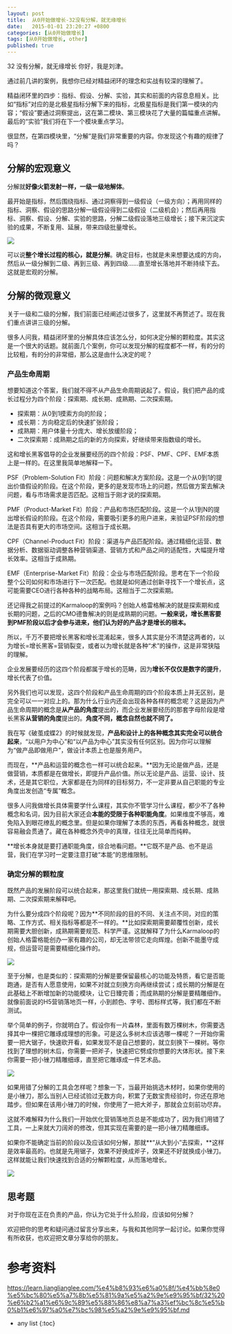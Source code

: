 ```yaml
---
layout: post
title:  从0开始做增长-32没有分解，就无缘增长
date:   2015-01-01 23:20:27 +0800
categories: [从0开始做增长]
tags: [从0开始做增长, other]
published: true
---
```




32 没有分解，就无缘增长
你好，我是刘津。

通过前几讲的案例，我想你已经对精益闭环的理念和实战有较深的理解了。

精益闭环里的四步：指标、假设、分解、实验，其实和前面的内容息息相关。比如“指标”对应的是北极星指标分解下来的指标，北极星指标是我们第一模块的内容；“假设”要通过洞察提出，这在第二模块、第三模块花了大量的篇幅重点讲解。最后的“实验”我们将在下一个模块重点学习。

很显然，在第四模块里，“分解”是我们非常重要的内容。你发现这个有趣的规律了吗？

## 分解的宏观意义

分解就**好像火箭发射一样，一级一级地解体**。

最开始是指标，然后围绕指标、通过洞察得到一级假设（一级方向）；再用同样的指标、洞察、假设的思路分解一级假设得到二级假设（二级机会）；然后再用指标、洞察、假设、分解、实验的思路，分解二级假设落地三级增长；接下来沉淀实验的成果，不断复用、延展，带来四级批量增长。

![](https://learn.lianglianglee.com/%e4%b8%93%e6%a0%8f/%e4%bb%8e0%e5%bc%80%e5%a7%8b%e5%81%9a%e5%a2%9e%e9%95%bf/assets/cb379a34acf34f49b6cf3570e02e80da.jpg)

可以说**整个增长过程的核心，就是分解**。确定目标，也就是未来想要达成的方向，然后从一级分解到二级、再到三级、再到四级……直至增长落地并不断持续下去。这就是宏观的分解。

## 分解的微观意义

关于一级和二级的分解，我们前面已经阐述过很多了，这里就不再赘述了。现在我们重点讲讲三级的分解。

很多人问我，精益闭环里的分解具体应该怎么分，如何决定分解的颗粒度。其实这是一个很大的话题。就前面几个案例，你可以发现分解的程度都不一样，有的分的比较粗，有的分的非常细，那么这是由什么决定的呢？

### 产品生命周期

想要知道这个答案，我们就不得不从产品生命周期说起了。假设，我们把产品的成长过程分为四个阶段：探索期、成长期、成熟期、二次探索期。

* 探索期：从0到1摸索方向的阶段；
* 成长期：方向稳定后的快速扩张阶段；
* 成熟期：用户体量十分庞大、增长放缓阶段；
* 二次探索期：成熟期之后的新的方向探索，好继续带来指数级的增长。

这和增长黑客倡导的企业发展要经历的四个阶段：PSF、PMF、CPF、EMF本质上是一样的。在这里我简单地解释一下。

PSF（Problem-Solution Fit）阶段：问题和解决方案阶段。这是一个从0到1的提出价值假设的阶段。在这个阶段，更多的是发现市场上的问题，然后做方案去解决问题，看与市场需求是否匹配。这相当于刚才说的探索期。

PMF（Product-Market Fit）阶段：产品和市场匹配阶段。这是一个从1到N的提出增长假设的阶段。在这个阶段，需要吸引更多的用户进来，来验证PSF阶段的想法是否具有更大的市场空间。这相当于成长期。

CPF（Channel-Product Fit）阶段：渠道与产品匹配阶段。通过精细化运营、数据分析、数据驱动调整各种营销渠道、营销方式和产品之间的适配性，大幅提升增长效率。这相当于成熟期。

EMF（Enterprise-Market Fit）阶段：企业与市场匹配阶段。思考在下一个阶段整个公司如何和市场进行下一次匹配。也就是如何通过创新寻找下一个增长点，这可能需要CEO进行各种各种的战略布局。这相当于二次探索期。

还记得我之前提过的Karmaloop的案例吗？创始人格雷格解决的就是探索期和成长期的问题，之后的CMO德鲁解决的则是成熟期的问题。**一般来说，增长黑客要到PMF阶段以后才会参与进来，他们认为好的产品才是增长的根本。**

所以，千万不要把增长黑客和增长混淆起来，很多人其实是分不清楚这两者的，以为增长=增长黑客=营销裂变，或者以为增长就是各种“术”的操作，这是非常狭隘的理解。

企业发展要经历的这四个阶段都属于增长的范畴，因为**增长不仅仅是数字的提升**，增长代表了价值。

另外我们也可以发现，这四个阶段和产品生命周期的四个阶段本质上并无区别，是完全可以一一对应上的。那为什么行业内还会出现各种各样的概念呢？这是因为产品生命周期的概念是**从产品的角度**提出的，而企业发展要经历的那套字母阶段是增长黑客**从营销的角度**提出的。**角度不同，概念自然也就不同了。**

我在写《破茧成蝶2》的时候就发现，**产品和设计上的各种概念其实完全可以统合起来**，“以用户为中心”和“以产品为中心”其实没有任何区别。因为你可以理解为“做产品即做用户”，做设计本质上也是服务用户。

而现在，**产品和运营的概念也一样可以统合起来。**因为无论是做产品，还是做营销，本质都是在做增长，即提升产品价值。所以无论是产品、运营、设计、技术，还是其它职位，大家都是在为同样的目标努力，不一定非要从自己职能的专业角度出发创造“专属”概念。

很多人问我做增长具体需要学什么课程，其实你不管学习什么课程，都少不了各种概念和名词，因为目前大家还会**本能的受限于各种职能角度**。如果维度不够高，难免陷入到眼花缭乱的概念里。但是如果你理解了本质的东西，再看各种概念，就很容易融会贯通了。藏在各种概念外壳中的真理，往往无比简单而纯粹。

**增长本身就是要打通职能角度，综合地看问题。**它既不是产品、也不是运营，我们在学习时一定要注意打破“本能”的思维限制。

### 确定分解的颗粒度

既然产品的发展阶段可以统合起来，那这里我们就统一用探索期、成长期、成熟期、二次探索期来解释吧。

为什么要分成四个阶段呢？因为**不同阶段的目的不同、关注点不同，对应的策略、工作方式、相关指标等都是不一样的。**比如探索期需要颠覆性创新，成长期需要大胆创新，成熟期需要规范、科学严谨。这就解释了为什么Karmaloop的创始人格雷格能创办一家有趣的公司，却无法带领它走向辉煌。创新不能墨守成规，但运营可是需要精细化操作的。

![](https://learn.lianglianglee.com/%e4%b8%93%e6%a0%8f/%e4%bb%8e0%e5%bc%80%e5%a7%8b%e5%81%9a%e5%a2%9e%e9%95%bf/assets/4211a7356f5c4b6ba125e8d027b6c50b.jpg)

至于分解，也是类似的：探索期的分解是要保留最核心的功能及特质，看它是否能跑通，是否有人愿意使用，如果不对就立刻换方向再继续尝试；成长期的分解是在此基础上不断增加新的功能模块，让它日臻完善；而成熟期的分解是要精雕细作。就像前面说的H5营销落地页一样，小到颜色、字号、图标样式等，我们都在不断测试。

举个简单的例子，你就明白了。假设你有一片森林，里面有数万棵树木，你需要选择其中一棵把它雕琢成理想的形象。可是这么多树木应该选哪一棵呢？一开始你需要一把大锯子，快速砍开看，如果发现不是自己想要的，就立刻换下一棵树。等你找到了理想的树木后，你需要一把斧子，快速把它劈成你想要的大体形状。接下来你需要一把小锉刀精雕细琢，直至把它雕琢成一件艺术品。

![](https://learn.lianglianglee.com/%e4%b8%93%e6%a0%8f/%e4%bb%8e0%e5%bc%80%e5%a7%8b%e5%81%9a%e5%a2%9e%e9%95%bf/assets/b0bd9ef15fb44f9d8f558867bba751a4.jpg)

如果用错了分解的工具会怎样呢？想象一下，当最开始挑选木材时，如果你使用的是小锉刀，那么当别人已经试验过无数方向，积累了无数宝贵经验时，你还在原地踏步。但如果在该用小锉刀的时候，你使用了一把大斧子，那就会立刻前功尽弃。

这就不难解释为什么我们一开始优化营销落地页总是不能成功了，因为我们用错了工具，一上来就大刀阔斧的修改，但其实现在需要的是一把小锉刀精雕细琢。

如果你不能确定当前的阶段以及应该如何分解，那就**“从大到小”去探索，**这样是效率最高的。也就是先用锯子，效果不好换成斧子，效果还不好就换成小锉刀。这样就能让我们快速找到合适的分解颗粒度，从而落地增长。

![](https://learn.lianglianglee.com/%e4%b8%93%e6%a0%8f/%e4%bb%8e0%e5%bc%80%e5%a7%8b%e5%81%9a%e5%a2%9e%e9%95%bf/assets/d451f765a45d46bd88107603a33d03af.jpg)

## 思考题

对于你现在正在负责的产品，你认为它处于什么阶段，应该如何分解？

欢迎把你的思考和疑问通过留言分享出来，与我和其他同学一起讨论。如果你觉得有所收获，也欢迎把文章分享给你的朋友。




# 参考资料

https://learn.lianglianglee.com/%e4%b8%93%e6%a0%8f/%e4%bb%8e0%e5%bc%80%e5%a7%8b%e5%81%9a%e5%a2%9e%e9%95%bf/32%20%e6%b2%a1%e6%9c%89%e5%88%86%e8%a7%a3%ef%bc%8c%e5%b0%b1%e6%97%a0%e7%bc%98%e5%a2%9e%e9%95%bf.md

* any list
{:toc}
